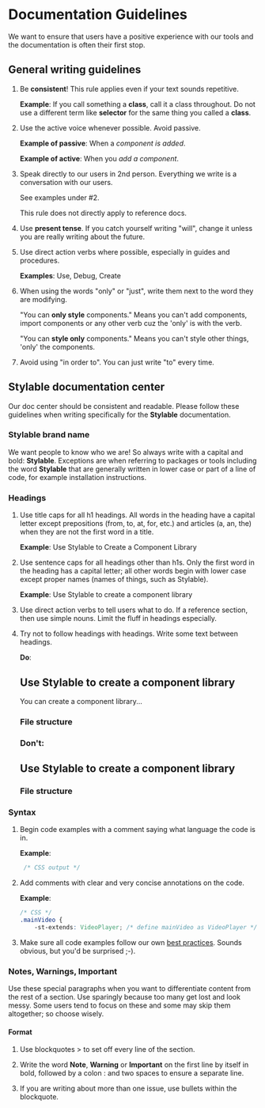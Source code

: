 # Documentation Guidelines

We want to ensure that users have a positive experience with our tools and the documentation is often their first stop. 

## General writing guidelines

1. Be **consistent**! This rule applies even if your text sounds repetitive.

    **Example**: If you call something a **class**, call it a class throughout. Do not use a different term like **selector** for the same thing you called a **class**.

2. Use the active voice whenever possible. Avoid passive.

   **Example of passive**: When a *component is added*.
 
   **Example of active**: When you *add a component*. 

3. Speak directly to our users in 2nd person. Everything we write is a conversation with our users. 

   See examples under #2.  

   This rule does not directly apply to reference docs.

4. Use **present tense**. If you catch yourself writing "will", change it unless you are really writing about the future.

5. Use direct action verbs where possible, especially in guides and procedures.

   **Examples**: Use, Debug, Create

6. When using the words "only" or "just", write them next to the word they are modifying.

   "You can **only style** components." Means you can't add components, import components or any other verb cuz the 'only' is with the verb.
   
   "You can **style only** components." Means you can't style other things, 'only' the components.

7. Avoid using "in order to". You can just write "to" every time.

## Stylable documentation center

Our doc center should be consistent and readable. Please follow these guidelines when writing specifically for the **Stylable** documentation.

### Stylable brand name

We want people to know who we are! So always write with a capital and bold: **Stylable**. Exceptions are when referring to packages or tools including the word **Stylable** that are generally written in lower case or part of a line of code, for example installation instructions.

### Headings

1. Use title caps for all h1 headings. All words in the heading have a capital letter except prepositions (from, to, at, for, etc.) and articles (a, an, the) when they are not the first word in a title. 

    **Example**: Use Stylable to Create a Component Library

2. Use sentence caps for all headings other than h1s. Only the first word in the heading has a capital letter; all other words begin with lower case except proper names (names of things, such as Stylable).

    **Example**: Use Stylable to create a component library

3. Use direct action verbs to tell users what to do. If a reference section, then use simple nouns. Limit the fluff in headings especially.

4. Try not to follow headings with headings. Write some text between headings.

    **Do**: <h2>Use Stylable to create a component library</h2>
            <p>You can create a component library...<p>
            <h3>File structure<h3>

    **Don't**:<h2>Use Stylable to create a component library</h2>
              <h3>File structure<h3>

### Syntax

1. Begin code examples with a comment saying what language the code is in. 

    **Example**:
   ```css
    /* CSS output */
    ```

2. Add comments with clear and very concise annotations on the code.

    **Example**:
    ```css
    /* CSS */
    .mainVideo {
        -st-extends: VideoPlayer; /* define mainVideo as VideoPlayer */
    ```

3. Make sure all code examples follow our own [best practices](./guides/stylable-component-best-practices.md). Sounds obvious, but you'd be surprised ;-). 

### Notes, Warnings, Important

Use these special paragraphs when you want to differentiate content from the rest of a section. Use sparingly because too many get lost and look messy. Some users tend to focus on these and some may skip them altogether; so choose wisely.

#### Format

1. Use blockquotes > to set off every line of the section. 

2. Write the word **Note**, **Warning** or **Important** on the first line by itself in bold, followed by a colon : and two spaces to ensure a separate line.

3. If you are writing about more than one issue, use bullets within the blockquote.

